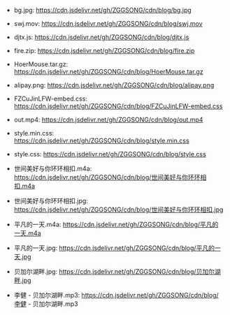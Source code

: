 
- bg.jpg: https://cdn.jsdelivr.net/gh/ZGGSONG/cdn/blog/bg.jpg

- swj.mov: https://cdn.jsdelivr.net/gh/ZGGSONG/cdn/blog/swj.mov

- djtx.js: https://cdn.jsdelivr.net/gh/ZGGSONG/cdn/blog/djtx.js

- fire.zip: https://cdn.jsdelivr.net/gh/ZGGSONG/cdn/blog/fire.zip

- HoerMouse.tar.gz: https://cdn.jsdelivr.net/gh/ZGGSONG/cdn/blog/HoerMouse.tar.gz

- alipay.png: https://cdn.jsdelivr.net/gh/ZGGSONG/cdn/blog/alipay.png


- FZCuJinLFW-embed.css: https://cdn.jsdelivr.net/gh/ZGGSONG/cdn/blog/FZCuJinLFW-embed.css

- out.mp4: https://cdn.jsdelivr.net/gh/ZGGSONG/cdn/blog/out.mp4

- style.min.css: https://cdn.jsdelivr.net/gh/ZGGSONG/cdn/blog/style.min.css
- style.css: https://cdn.jsdelivr.net/gh/ZGGSONG/cdn/blog/style.css
- 世间美好与你环环相扣.m4a: https://cdn.jsdelivr.net/gh/ZGGSONG/cdn/blog/世间美好与你环环相扣.m4a

- 世间美好与你环环相扣.jpg: https://cdn.jsdelivr.net/gh/ZGGSONG/cdn/blog/世间美好与你环环相扣.jpg

- 平凡的一天.m4a: https://cdn.jsdelivr.net/gh/ZGGSONG/cdn/blog/平凡的一天.m4a

- 平凡的一天.jpg: https://cdn.jsdelivr.net/gh/ZGGSONG/cdn/blog/平凡的一天.jpg

- 贝加尔湖畔.jpg: https://cdn.jsdelivr.net/gh/ZGGSONG/cdn/blog/贝加尔湖畔.jpg

- 李健 - 贝加尔湖畔.mp3: https://cdn.jsdelivr.net/gh/ZGGSONG/cdn/blog/李健 - 贝加尔湖畔.mp3

